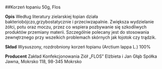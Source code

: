 ##Korzeń łopaniu 50g, Flos

**Opis** Według literatury zielarskiej łopian działa bakteriobójczo,grzybostatycznie i przeciwzapalnie. Zwiększa wydzielanie żółci, potu oraz moczu, przez co wspiera pozbywanie się szkodliwych produktów przemiany materii. Szczególnie polecany jest do stosowania zewnętrznego przy wszelkich problemach skórnych jak łojotok czy trądzik.

**Skład** Wysuszony, rozdrobniony korzeń łopianu (Arctium lappa L.) 100%

**Producent** Zakład Konfekcjonowania Ziół „FLOS” Elżbieta i Jan Głąb Spółka Jawna, Mokrsko 118, 98-345 Mokrsko
